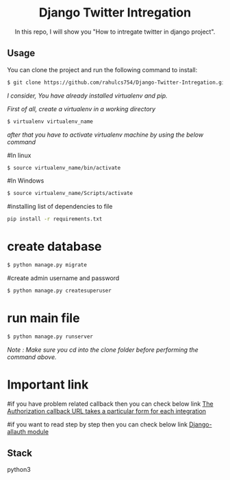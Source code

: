 
<div align="center"><h1> Django Twitter Intregation </h1> </div>
<div align="center"> In this repo, I will show you "How to intregate twitter in django project". </div>


Usage
-------
You can clone the project and run the following command to install: 

```bash
$ git clone https://github.com/rahulcs754/Django-Twitter-Intregation.git
```

*I consider, You have already installed virtualenv and pip.*

*First of all, create a virtualenv in a working directory*

```bash
$ virtualenv virtualenv_name
```
*after that you have to activate virtualenv machine by using the below command*

#In linux
```bash
$ source virtualenv_name/bin/activate
```
#In Windows
```bash
$ source virtualenv_name/Scripts/activate
```


#installing list of dependencies to file
```bash
pip install -r requirements.txt
```

# create database  
```bash
$ python manage.py migrate
```

#create admin username and password
```bash
$ python manage.py createsuperuser
```

# run main file 
```bash
$ python manage.py runserver
```

*Note  : Make sure you cd into the *clone* folder before performing the command above.*

# Important link 
#if you have problem related callback then you can check below link 
<a href="https://django-allauth.readthedocs.io/en/latest/providers.html"> The Authorization callback URL takes a particular form for each integration</a>

#if you want to read step by step then you can check below link
<a href="https://django-allauth.readthedocs.io/en/latest/providers.html">
 Django-allauth module</a>


Stack
------
python3



